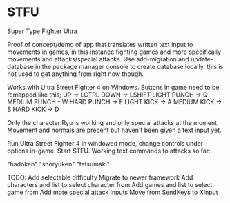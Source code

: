 # STFU
Super Type Fighter Ultra

Proof of concept/demo of app that translates written text input to movements in games, in this instance fighting games and 
more specifically movements and attacks/special attacks.
Use add-migration and update-database in the package manager console to create database locally, this is not used to get anything from right now though.

Works with Ultra Street Fighter 4 on Windows. Buttons in game need to be remapped like this;
UP -> LCTRL
DOWN -> LSHIFT
LIGHT PUNCH -> Q
MEDIUM PUNCH - W
HARD PUNCH ->  E
LIGHT KICK -> A
MEDIUM KICK -> S
HARD KICK -> D

Only the character Ryu is working and only special attacks at the moment. Movement and normals are precent but haven't been given a text input yet.

Run Ultra Street Fighter 4 in windowed mode, change controls under options in-game. Start STFU.
Working text commands to attacks so far: 

"hadoken"
"shoryuken"
"tatsumaki"



TODO:
Add selectable difficulty
Migrate to newer framework
Add characters and list to select character from
Add games and list to select game from
Add mote special attack inputs
Move from SendKeys to XInput
